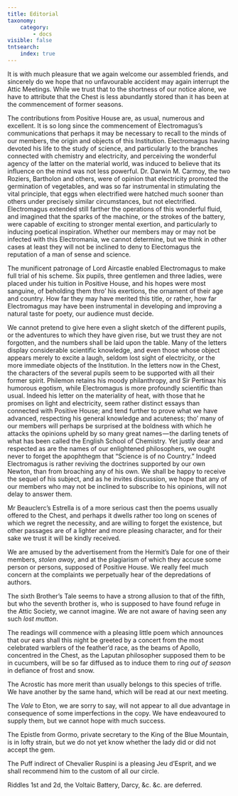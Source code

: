 ```yaml
---
title: Editorial
taxonomy:
    category:
        - docs
visible: false
tntsearch:
    index: true
---
```


It is with much pleasure that we again welcome our assembled friends, and sincerely do we hope that no unfavourable accident may again interrupt the Attic Meetings. While we trust that to the shortness of our notice alone, we have to attribute that the Chest is less abundantly stored than it has been at the commencement of former seasons.  

The contributions from Positive House are, as usual, numerous and excellent. It is so long since the commencement of Electromagus’s communications that perhaps it may be necessary to recall to the minds of our members, the origin and objects of this Institution. Electromagus having devoted his life to the study of science, and particularly to the branches connected with chemistry and electricity, and perceiving the wonderful agency of the latter on the material world, was induced to believe that its influence on the mind was not less powerful. Dr. Darwin M. Carmoy, the two Roziers, Bartholon and others, were of opinion that electricity promoted the germination of vegetables, and was so far instrumental in stimulating the vital principle, that eggs when electrified were hatched much sooner than others under precisely similar circumstances, but not electrified. Electromagus extended still farther the operations of this wonderful fluid, and imagined that the sparks of the machine, or the strokes of the battery, were capable of exciting to stronger mental exertion, and particularly to inducing poetical inspiration. Whether our members may or may not be infected with this Electromania, we cannot determine, but we think in other cases at least they will not be inclined to deny to Electomagus the reputation of a man of sense and science.  

The munificent patronage of Lord Aircastle enabled Electromagus to make full trial of his scheme. Six pupils, three gentlemen and three ladies, were placed under his tuition in Positive House, and his hopes were most sanguine, of beholding them thro’ his exertions, the ornament of their age and country. How far they may have merited this title, or rather, how far Electromagus may have been instrumental in developing and improving a natural taste for poety, our audience must decide.

We cannot pretend to give here even a slight sketch of the different pupils, or the adventures to which they have given rise, but we trust they are not forgotten, and the numbers shall be laid upon the table. Many of the letters display considerable scientific knowledge, and even those whose object appears merely to excite a laugh, seldom lost sight of electricity, or the more immediate objects of the Institution. In the letters now in the Chest, the characters of the several pupils seem to be supported with all their former spirit. Philemon retains his moody philanthropy, and Sir Pertinax his humorous egotism, while Electromagus is more profoundly scientific than usual. Indeed his letter on the materiality of heat, with those that he promises on light and electricity, seem rather distinct essays than connected with Positive House; and tend further to prove what we have advanced, respecting his general knowledge and acuteness; tho’ many of our members will perhaps be surprised at the boldness with which he attacks the opinions upheld by so many great names — the darling tenets of what has been called the English School of Chemistry. Yet justly dear and respected as are the names of our enlightened philosophers, we ought never to forget the apophthegm that “Science is of no Country.” Indeed Electromagus is rather reviving the doctrines supported by our own Newton, than from broaching any of his own. We shall be happy to receive the sequel of his subject, and as he invites discussion, we hope that any of our members who may not be inclined to subscribe to his opinions, will not delay to answer them.  

Mr Beauclerc’s Estrella is of a more serious cast then the poems usually offered to the Chest, and perhaps it dwells rather too long on scenes of which we regret the necessity, and are willing to forget the existence, but other passages are of a lighter and more pleasing character, and for their sake we trust it will be kindly received.

We are amused by the advertisement from the Hermit’s Dale for one of their members, *stolen away*, and at the plagiarism of which they accuse some person or persons, supposed of Positive House. We really feel much concern at the complaints we perpetually hear of the depredations of authors.  

The sixth Brother’s Tale seems to have a strong allusion to that of the fifth, but who the seventh brother is, who is supposed to have found refuge in the Attic Society, we cannot imagine. We are not aware of having seen any such *lost mutton*.  

The readings will commence with a pleasing little poem which announces that our ears shall this night be greeted by a concert from the most celebrated warblers of the feather’d race, as the beams of Apollo, concentred in the Chest, as the Laputan philosopher supposed them to be in cucumbers, will be so far diffused as to induce them to ring *out of season* in defiance of frost and snow.  

The Acrostic has more merit than usually belongs to this species of trifle. We have another by the same hand, which will be read at our next meeting.  

The *Vale* to Eton, we are sorry to say, will not appear to all due advantage in consequence of some imperfections in the copy. We have endeavoured to supply them, but we cannot hope with much success.  

The Epistle from Gormo, private secretary to the King of the Blue Mountain, is in lofty strain, but we do not yet know whether the lady did or did not accept the gem.  

The Puff indirect of Chevalier Ruspini is a pleasing Jeu d’Esprit, and we shall recommend him to the custom of all our circle.  

Riddles 1st and 2d, the Voltaic Battery, Darcy, &c. &c. are deferred.
